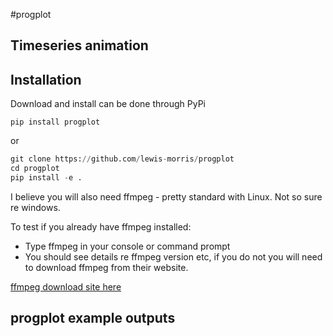 #progplot

## Timeseries animation

## Installation

Download and install can be done through PyPi

```
pip install progplot
```
or

```python
git clone https://github.com/lewis-morris/progplot
cd progplot
pip install -e .
```

I believe you will also need ffmpeg - pretty standard with Linux. Not so sure re windows.

To test if you already have ffmpeg installed:
* Type ffmpeg in your console or command prompt
* You should see details re ffmpeg version etc, if you do not you will need to download ffmpeg from their website.

[ffmpeg download site here](https://www.ffmpeg.org/download.html)

## progplot example outputs




